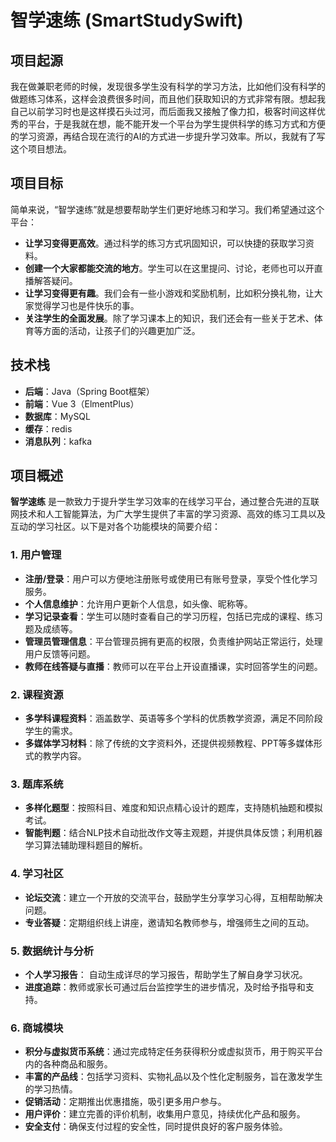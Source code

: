 # 智学速练 (SmartStudySwift)

## 项目起源

我在做兼职老师的时候，发现很多学生没有科学的学习方法，比如他们没有科学的做题练习体系，这样会浪费很多时间，而且他们获取知识的方式非常有限。想起我自己以前学习时也是这样摸石头过河，而后面我又接触了像力扣，极客时间这样优秀的平台，于是我就在想，能不能开发一个平台为学生提供科学的练习方式和方便的学习资源，再结合现在流行的AI的方式进一步提升学习效率。所以，我就有了写这个项目想法。

## 项目目标

简单来说，“智学速练”就是想要帮助学生们更好地练习和学习。我们希望通过这个平台：

- **让学习变得更高效**。通过科学的练习方式巩固知识，可以快捷的获取学习资料。
- **创建一个大家都能交流的地方**。学生可以在这里提问、讨论，老师也可以开直播解答疑问。
- **让学习变得更有趣**。我们会有一些小游戏和奖励机制，比如积分换礼物，让大家觉得学习也是件快乐的事。
- **关注学生的全面发展**。除了学习课本上的知识，我们还会有一些关于艺术、体育等方面的活动，让孩子们的兴趣更加广泛。

## 技术栈

- **后端**：Java（Spring Boot框架）
- **前端**：Vue 3（ElmentPlus）
- **数据库**：MySQL
- **缓存**：redis
- **消息队列**：kafka

## 项目概述

**智学速练** 是一款致力于提升学生学习效率的在线学习平台，通过整合先进的互联网技术和人工智能算法，为广大学生提供了丰富的学习资源、高效的练习工具以及互动的学习社区。以下是对各个功能模块的简要介绍：

### 1. 用户管理

- **注册/登录**：用户可以方便地注册账号或使用已有账号登录，享受个性化学习服务。
- **个人信息维护**：允许用户更新个人信息，如头像、昵称等。
- **学习记录查看**：学生可以随时查看自己的学习历程，包括已完成的课程、练习题及成绩等。
- **管理员管理信息**：平台管理员拥有更高的权限，负责维护网站正常运行，处理用户反馈等问题。
- **教师在线答疑与直播**：教师可以在平台上开设直播课，实时回答学生的问题。

### 2. 课程资源

- **多学科课程资料**：涵盖数学、英语等多个学科的优质教学资源，满足不同阶段学生的需求。
- **多媒体学习材料**：除了传统的文字资料外，还提供视频教程、PPT等多媒体形式的教学内容。

### 3. 题库系统

- **多样化题型**：按照科目、难度和知识点精心设计的题库，支持随机抽题和模拟考试。
- **智能判题**：结合NLP技术自动批改作文等主观题，并提供具体反馈；利用机器学习算法辅助理科题目的解析。

### 4. 学习社区

- **论坛交流**：建立一个开放的交流平台，鼓励学生分享学习心得，互相帮助解决问题。
- **专业答疑**：定期组织线上讲座，邀请知名教师参与，增强师生之间的互动。

### 5. 数据统计与分析

- **个人学习报告**： 自动生成详尽的学习报告，帮助学生了解自身学习状况。
- **进度追踪**：教师或家长可通过后台监控学生的进步情况，及时给予指导和支持。

### 6. 商城模块

- **积分与虚拟货币系统**：通过完成特定任务获得积分或虚拟货币，用于购买平台内的各种商品和服务。
- **丰富的产品线**：包括学习资料、实物礼品以及个性化定制服务，旨在激发学生的学习热情。
- **促销活动**：定期推出优惠措施，吸引更多用户参与。
- **用户评价**：建立完善的评价机制，收集用户意见，持续优化产品和服务。
- **安全支付**：确保支付过程的安全性，同时提供良好的客户服务体验。
